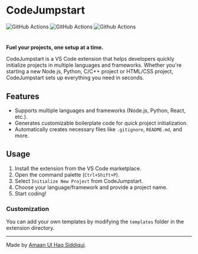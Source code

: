 # CodeJumpstart
![GitHub Actions](https://img.shields.io/github/actions/workflow/status/microsoft/vscode-java-dependency/windows.yml?label=Windows%20Build&style=flat-square)
![GitHub Actions](https://img.shields.io/github/actions/workflow/status/microsoft/vscode-java-dependency/linux.yml?label=Linux%20Build&style=flat-square)
![Github Actions](https://img.shields.io/github/license/cweijan/vscode-database-client)
#
**Fuel your projects, one setup at a time.**

CodeJumpstart is a VS Code extension that helps developers quickly initialize projects in multiple languages and frameworks. Whether you're starting a new Node.js, Python, C/C++ project or HTML/CSS project, CodeJumpstart sets up everything you need in seconds.

## Features
- Supports multiple languages and frameworks (Node.js, Python, React, etc.).
- Generates customizable boilerplate code for quick project initialization.
- Automatically creates necessary files like `.gitignore`, `README.md`, and more.

## Usage
1. Install the extension from the VS Code marketplace.
2. Open the command palette (`Ctrl+Shift+P`).
3. Select `Initialize New Project` from CodeJumpstart.
4. Choose your language/framework and provide a project name.
5. Start coding!

### Customization
You can add your own templates by modifying the `templates` folder in the extension directory.

<hr>

Made by [Amaan Ul Haq Siddiqui](https://www.linkedin.com/in/amaanulhaqsiddiqui/).

